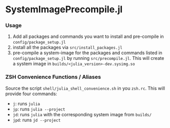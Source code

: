 # SystemImagePrecompile.jl

### Usage

1. Add all packages and commands you want to install and pre-compile in
   `config/package_setup.jl`
2. install all the packages via `src/install_packages.jl`
3. pre-compile a system-image for the packages and commands listed in
   `config/package_setup.jl` by running `src/precompile.jl`. This will create
   a system image in `builds/<julia_version>-dev.sysimg.so`


### ZSH Convenience Functions / Aliases

Source the script `shell/julia_shell_convenience.sh` in you `zsh.rc`. This will
provide four commands:

- `j`: runs `julia`
- `jp`: runs `julia --project`
- `jd`: runs `julia` with the corresponding system image from `builds/`
- `jpd`: runs `jd --project`
